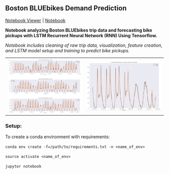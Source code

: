 ## Boston BLUEbikes Demand Prediction
[Notebook Viewer](http://nbviewer.jupyter.org/github/m0006/portfolio/blob/master/notebooks/BLUEbikes_demand_prediction.ipynb) | [Notebook](notebooks/BLUEbikes_demand_prediction.ipynb)

**Notebook analyzing Boston BLUEbikes trip data and forecasting bike pickups with LSTM Recurrent Neural Network (RNN) Using Tensorflow.**

*Notebook includes cleaning of raw trip data, visualization, feature creation, and LSTM model setup and training to predict bike pickups.*
<table><tr><td><img src='/images/full_test_results.png'></td><td><img src='/images/one_week_results.png'></td></tr></table>



### Setup:</b>

To create a conda environment with requirements:

```conda env create -f=/path/to/requirements.txt -n <name_of_env>```</b>

```source activate <name_of_env>```</b>

```jupyter notebook```
